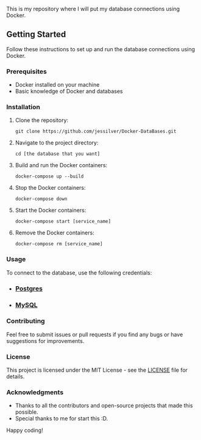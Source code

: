 This is my repository where I will put my database connections using Docker.

## Getting Started

Follow these instructions to set up and run the database connections using Docker.

### Prerequisites

- Docker installed on your machine
- Basic knowledge of Docker and databases

### Installation

1. Clone the repository:
    ```
    git clone https://github.com/jessilver/Docker-DataBases.git
    ```
2. Navigate to the project directory:
    ```
    cd [the database that you want]
    ```
3. Build and run the Docker containers:
    ```
    docker-compose up --build
    ```
4. Stop the Docker containers:
    ```
    docker-compose down
    ```
5. Start the Docker containers:
    ```
    docker-compose start [service_name]
    ```
6. Remove the Docker containers:
    ```
    docker-compose rm [service_name]
    ```

### Usage

To connect to the database, use the following credentials:
- ### [Postgres](https://github.com/jessilver/Docker-DataBases/blob/main/Postgres/readme.md)
- ### [MySQL](https://github.com/jessilver/Docker-DataBases/blob/main/MySQL/readme.md)


### Contributing

Feel free to submit issues or pull requests if you find any bugs or have suggestions for improvements.

### License

This project is licensed under the MIT License - see the [LICENSE](LICENSE) file for details.

### Acknowledgments

- Thanks to all the contributors and open-source projects that made this possible.
- Special thanks to me for start this :D.

Happy coding!